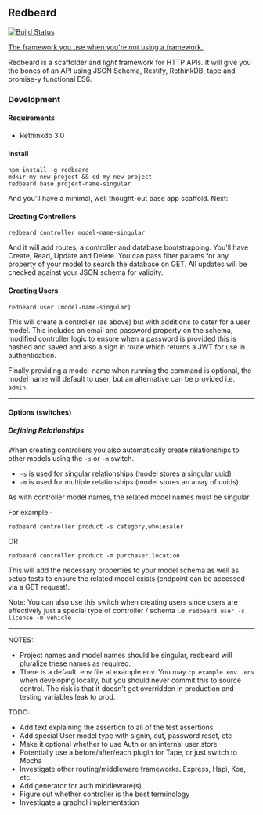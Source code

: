 ## Redbeard
[![Build Status](https://travis-ci.org/Prismatik/redbeard.svg)](https://travis-ci.org/Prismatik/redbeard)

[The framework you use when you're not using a framework.](http://ozwords.org/?p=3240)

Redbeard is a scaffolder and _light_ framework for HTTP APIs. It will give you the bones of an API using JSON Schema, Restify, RethinkDB, tape and promise-y functional ES6.

### Development

#### Requirements

- Rethinkdb 3.0

#### Install
```
npm install -g redbeard
mdkir my-new-project && cd my-new-project
redbeard base project-name-singular
```
And you'll have a minimal, well thought-out base app scaffold. Next:

#### Creating Controllers

```
redbeard controller model-name-singular
```
And it will add routes, a controller and database bootstrapping. You'll have Create, Read, Update and Delete. You can pass filter params for any property of your model to search the database on GET. All updates will be checked against your JSON schema for validity.

#### Creating Users

```
redbeard user [model-name-singular]
```

This will create a controller (as above) but with additions to cater for a user model. This includes an email and password property on the schema, modified controller logic to ensure when a password is provided this is hashed and saved and also a sign in route which returns a JWT for use in authentication.

Finally providing a model-name when running the command is optional, the model name will default to user, but an alternative can be provided i.e. `admin`.

- - -

#### Options (switches)

##### Defining Relationships

When creating controllers you also automatically create relationships to other models using the `-s` or `-m` switch.

* `-s` is used for singular relationships (model stores a singular uuid)
* `-m` is used for multiple relationships (model stores an array of uuids)

As with controller model names, the related model names must be singular.

For example:-

```
redbeard controller product -s category,wholesaler
```
OR
```
redbeard controller product -m purchaser,location
```

This will add the necessary properties to your model schema as well as setup tests to ensure the related model exists (endpoint can be accessed via a GET request).

Note: You can also use this switch when creating users since users are effectively just a special type of controller / schema i.e. `redbeard user -s license -m vehicle`

- - -

NOTES:
* Project names and model names should be singular, redbeard will pluralize these names as required.
* There is a default .env file at example.env. You may `cp example.env .env` when developing locally, but you should never commit this to source control. The risk is that it doesn't get overridden in production and testing variables leak to prod.

TODO:

* Add text explaining the assertion to all of the test assertions
* Add special User model type with signin, out, password reset, etc
* Make it optional whether to use Auth or an internal user store
* Potentially use a before/after/each plugin for Tape, or just switch to Mocha
* Investigate other routing/middleware frameworks. Express, Hapi, Koa, etc.
* Add generator for auth middleware(s)
* Figure out whether controller is the best terminology
* Investigate a graphql implementation
